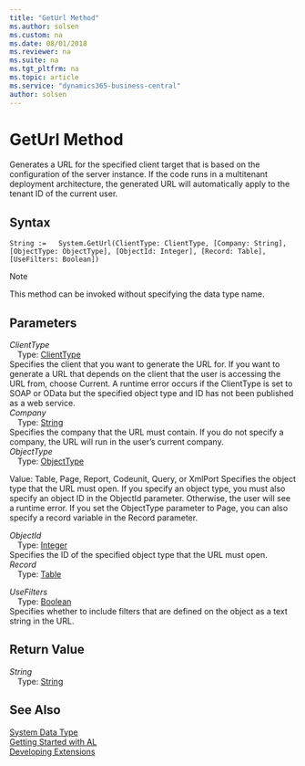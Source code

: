 ```yaml
---
title: "GetUrl Method"
ms.author: solsen
ms.custom: na
ms.date: 08/01/2018
ms.reviewer: na
ms.suite: na
ms.tgt_pltfrm: na
ms.topic: article
ms.service: "dynamics365-business-central"
author: solsen
---
```

[//]: # (START>DO_NOT_EDIT)
[//]: # (IMPORTANT:Do not edit any of the content between here and the END>DO_NOT_EDIT.)
[//]: # (Any modifications should be made in the .resx files in the ModernDev repo.)
# GetUrl Method
 Generates a URL for the specified client target that is based on the configuration of the server instance. If the code runs in a multitenant deployment architecture, the generated URL will automatically apply to the tenant ID of the current user.

## Syntax
```
String :=   System.GetUrl(ClientType: ClientType, [Company: String], [ObjectType: ObjectType], [ObjectId: Integer], [Record: Table], [UseFilters: Boolean])
```
> [!NOTE]  
> This method can be invoked without specifying the data type name.  
## Parameters
*ClientType*  
&emsp;Type: [ClientType](clienttype-option.md)  
Specifies the client that you want to generate the URL for. If you want to generate a URL that depends on the client that the user is accessing the URL from, choose Current. A runtime error occurs if the ClientType is set to SOAP or OData but the specified object type and ID has not been published as a web service.  
*Company*  
&emsp;Type: [String](string-data-type.md)  
Specifies the company that the URL must contain. If you do not specify a company, the URL will run in the user’s current company.  
*ObjectType*  
&emsp;Type: [ObjectType](objecttype-option.md)  

Value: Table, Page, Report, Codeunit, Query, or XmlPort
Specifies the object type that the URL must open. If you specify an object type, you must also specify an object ID in the ObjectId parameter. Otherwise, the user will see a runtime error.
If you set the ObjectType parameter to Page, you can also specify a record variable in the Record parameter.
            
*ObjectId*  
&emsp;Type: [Integer](integer-data-type.md)  
Specifies the ID of the specified object type that the URL must open.  
*Record*  
&emsp;Type: [Table](table-data-type.md)  
  
*UseFilters*  
&emsp;Type: [Boolean](boolean-data-type.md)  
Specifies whether to include filters that are defined on the object as a text string in the URL.  


## Return Value
*String*  
&emsp;Type: [String](string-data-type.md)  
  


[//]: # (IMPORTANT: END>DO_NOT_EDIT)
## See Also
[System Data Type](system-data-type.md)  
[Getting Started with AL](../devenv-get-started.md)  
[Developing Extensions](../devenv-dev-overview.md)